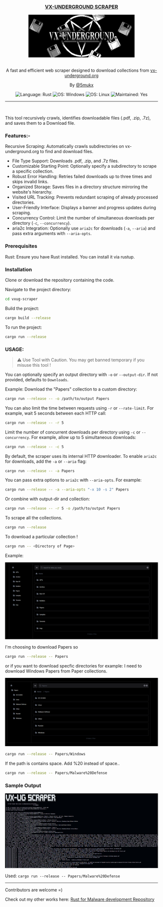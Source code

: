 <div align="center">

  <h3><a href="https://github.com/Whitecat18/vxug-scraper">VX-UNDERGROUND SCRAPER</a></h3>
  <img width="350px" src="./images/banner.png" alt="VX-Underground Scraper Logo" />
  <br><br>
  <p>A fast and efficient web scraper designed to download collections from <a href= "https://vx-underground.org" > vx-underground.org</a></p>
  <p>By <a href="https://x.com/5mukx">@5mukx</a></p>

  <img src="https://img.shields.io/badge/Language-Rust-orange" alt="Language: Rust" />
  <img src="https://img.shields.io/badge/OS-Windows-blue" alt="OS: Windows" />
  <img src="https://img.shields.io/badge/OS-Linux-white" alt="OS: Linux" />
  <img src="https://img.shields.io/badge/Maintained-Yes-green" alt="Maintained: Yes" />
  
</div>

-------
<br>

This tool recursively crawls, identifies downloadable files (.pdf, .zip, .7z), and saves them to a Download file.

### Features:-

Recursive Scraping: Automatically crawls subdirectories on vx-underground.org to find and download files.

* File Type Support: Downloads .pdf, .zip, and .7z files.
* Customizable Starting Point: Optionally specify a subdirectory to scrape a specific collection.
* Robust Error Handling: Retries failed downloads up to three times and skips invalid links.
* Organized Storage: Saves files in a directory structure mirroring the website's hierarchy.
* Visited URL Tracking: Prevents redundant scraping of already processed directories.
* User-Friendly Interface: Displays a banner and progress updates during scraping.
* Concurrency Control: Limit the number of simultaneous downloads per directory (`-c`, `--concurrency`).
* aria2c Integration: Optionally use `aria2c` for downloads (`-a`, `--aria`) and pass extra arguments with `--aria-opts`.

### Prerequisites

Rust: Ensure you have Rust installed. You can install it via rustup.


### Installation

Clone or download the repository containing the code.

Navigate to the project directory:

```bash
cd vxug-scraper
```

Build the project:

```bash
cargo build --release
```

To run the project: 

```bash
cargo run --release
```

### USAGE:

 > ⚠️ Use Tool with Caution. You may get banned temporary if you misuse this tool !
 
 You can optionally specify an output directory with `-o` or `--output-dir`. If not provided, defaults to `Downloads`.
 
 Example: Download the "Papers" collection to a custom directory:
 
```bash
cargo run --release -- -o /path/to/output Papers
```

You can also limit the time between requests using `-r` or `--rate-limit`. For example, wait 5 seconds between each HTTP call:

```bash
cargo run --release -- -r 5
```
Limit the number of concurrent downloads per directory using `-c` or `--concurrency`. For example, allow up to 5 simultaneous downloads:

```bash
cargo run --release -- -c 5
```

By default, the scraper uses its internal HTTP downloader. To enable `aria2c` for downloads, add the `-a` or `--aria` flag:

```bash
cargo run --release -- -a Papers
```

You can pass extra options to `aria2c` with `--aria-opts`. For example:

```bash
cargo run --release -- -a --aria-opts "-x 10 -s 2" Papers
```

Or combine with output-dir and collection:

```bash
cargo run --release -- -r 5 -o /path/to/output Papers
```


To scrape all the collections. 

```bash
cargo run --release
```

To download a particular collection !

```bash
cargo run -- <Directory of Page>
```

Example: 

![vx-ug](./images/image.png)

I'm choosing to download Papers so 

```bash
cargo run --release -- Papers
```

or if you want to download specfic directories for example: I need to download Windows Papers from Paper collections.

![vx-ug-papers](./images/image-1.png)

```bash 
cargo run --release -- Papers/Windows
```

If the path is contains space. Add %20 instead of space..

```bash
cargo run --release -- Papers/Malware%20Defense
```

### Sample Output

![Demo-1](./images/image-2.png)

Used: `cargo run --release -- Papers/Malware%20Defense`


-----

Contributors are welcome =) 

Check out my other works here: [Rust for Malware development Repository](https://github.com/Whitecat18/Rust-for-Malware-Development.git) 
